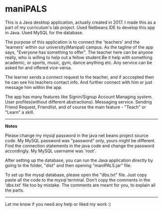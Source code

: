 # maniPALS

This is a Java desktop application, actually created in 2017. I made this as a part of my curriculum's lab project.
Used Netbeans IDE to develop this app in Java. Used MySQL for the database. 

The purpose of this application is to connect the 'teachers' and the 'learners' within our university(Manipal) campus. As the tagline of the app says, "Everyone has something to offer". The teacher here can be anyone really, who is willing to help out a fellow student.Be it help with something academic, or sports, music, gym, dance anything etc. Any service can be asked for and offered vice-versa. 

The learner sends a connect request to the teacher, and if acccepted then he can see his teachers contact info. And further connect with him or just message him within the app. 

The app has many features like Signin/Signup Account Managing system. User profiles(without different abstractions). Messaging service. Sending Friend Request, Friendlist, and of course the main feature - "Teach" or "Learn" a skill.

------
**Notes**

Please change my mysql password in the java net beans project source code. My MySQL password was "password" only, yours might be different. Find the connection statements in the java code and change the password accordingly. My MySQL username was 'root'.

After setting up the database, you can run the Java application directly by going to the folder, "dist" and then opening "maniPALS.jar" file. 

To set up the mysql database, please open the "dbs.txt" file. Just copy paste all the code to the mysql terminal. Don't copy the comments in the 'dbs.txt' file too by mistake. The comments are meant for you, to explain all the parts.


---------

Let me know if you need any help or liked my work :)



  
